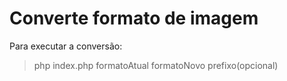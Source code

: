 # Converte formato de imagem

Para executar a conversão:
> php index.php formatoAtual formatoNovo prefixo(opcional)


